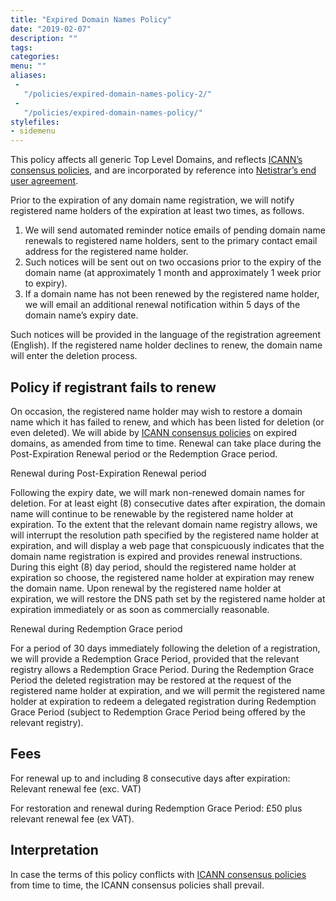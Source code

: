 ```yaml
---
title: "Expired Domain Names Policy"
date: "2019-02-07"
description: ""
tags: 
categories: 
menu: ""
aliases: 
 - 
   "/policies/expired-domain-names-policy-2/"
 - 
   "/policies/expired-domain-names-policy/"
stylefiles: 
- sidemenu
---
```



This policy affects all generic Top Level Domains, and reflects [ICANN’s consensus policies](http://www.icann.org/en/resources/registrars/consensus-policies/errp), and are incorporated by reference into [Netistrar’s end user agreement](/terms/).

Prior to the expiration of any domain name registration, we will notify registered name holders of the expiration at least two times, as follows.

1. We will send automated reminder notice emails of pending domain name renewals to registered name holders, sent to the primary contact email address for the registered name holder.
2. Such notices will be sent out on two occasions prior to the expiry of the domain name (at approximately 1 month and approximately 1 week prior to expiry).
3. If a domain name has not been renewed by the registered name holder, we will email an additional renewal notification within 5 days of the domain name’s expiry date.

Such notices will be provided in the language of the registration agreement (English). If the registered name holder declines to renew, the domain name will enter the deletion process.

## Policy if registrant fails to renew
On occasion, the registered name holder may wish to restore a domain name which it has failed to renew, and which has been listed for deletion (or even deleted). We will abide by [ICANN consensus policies](http://www.icann.org/en/resources/registrars/consensus-policies/errp) on expired domains, as amended from time to time. Renewal can take place during the Post-Expiration Renewal period or the Redemption Grace period.

Renewal during Post-Expiration Renewal period

Following the expiry date, we will mark non-renewed domain names for deletion.  For at least eight (8) consecutive dates after expiration, the domain name will continue to be renewable by the registered name holder at expiration.  To the extent that the relevant domain name registry allows, we will interrupt the resolution path specified by the registered name holder at expiration, and will display a web page that conspicuously indicates that the domain name registration is expired and provides renewal instructions.  During this eight (8) day period, should the registered name holder at expiration so choose, the registered name holder at expiration may renew the domain name.  Upon renewal by the registered name holder at expiration, we will restore the DNS path set by the registered name holder at expiration immediately or as soon as commercially reasonable.

Renewal during Redemption Grace period

For a period of 30 days immediately following the deletion of a registration, we will provide a Redemption Grace Period, provided that the relevant registry allows a Redemption Grace Period.  During the Redemption Grace Period the deleted registration may be restored at the request of the registered name holder at expiration, and we will permit the registered name holder at expiration to redeem a delegated registration during Redemption Grace Period (subject to Redemption Grace Period being offered by the relevant registry).

## Fees
For renewal up to and including 8 consecutive days after expiration: Relevant renewal fee (exc. VAT)

For restoration and renewal during Redemption Grace Period: £50 plus relevant renewal fee (ex VAT).

## Interpretation
In case the terms of this policy conflicts with [ICANN consensus policies](http://www.icann.org/en/resources/registrars/consensus-policies/errp) from time to time, the ICANN consensus policies shall prevail.